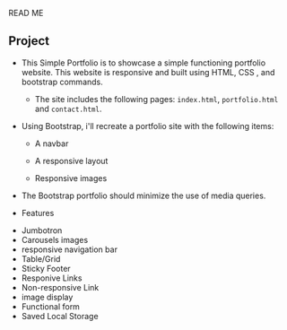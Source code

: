 READ ME

## Project
- This Simple Portfolio is to showcase a simple functioning portfolio website. This website is responsive and built using HTML, CSS , and bootstrap commands. 
        
    * The site includes the following pages: `index.html`, `portfolio.html` and `contact.html`.

* Using Bootstrap, i'll recreate a portfolio site with the following items:

   * A navbar

   * A responsive layout

   * Responsive images

* The Bootstrap portfolio should minimize the use of media queries.

        

* Features 
- Jumbotron
- Carousels images
- responsive navigation bar
- Table/Grid
- Sticky Footer
- Responive Links
- Non-responsive Link
- image display
- Functional form 
- Saved Local Storage

    
